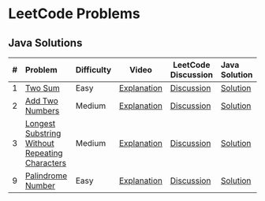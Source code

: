 # LeetCode Problems

## Java Solutions

|   # | Problem                                                                                                                         | Difficulty | Video                                       | LeetCode Discussion                                                                                                                                           | Java Solution                                                                                                                              |
|----:|:--------------------------------------------------------------------------------------------------------------------------------|:-----------|---------------------------------------------|---------------------------------------------------------------------------------------------------------------------------------------------------------------|:-------------------------------------------------------------------------------------------------------------------------------------------|
|   1 | [Two Sum](https://leetcode.com/problems/two-sum/)                                                                               | Easy       | [Explanation](https://youtu.be/4glzvQ13i1w) | [Discussion](https://leetcode.com/problems/two-sum/discuss/2704918/(Almost-100)-My-attempt-at-this-with-different-solutions-in-Java-%3A)                      | [Solution](https://github.com/doingthisalright/LeetCode-Problems/blob/main/src/Q1TwoSum/Solution.java)                                     |
|   2 | [Add Two Numbers](https://leetcode.com/problems/add-two-numbers/)                                                               | Medium     | [Explanation](https://youtu.be/_d8uLOVnQVE) | [Discussion](https://leetcode.com/problems/add-two-numbers/discuss/2704932/(99.45)-Brainstorming-and-covering-the-tricky-cases)                               | [Solution](https://github.com/doingthisalright/LeetCode-Problems/blob/main/src/Q2AddTwoNumbers/Solution.java)                              |
|   3 | [Longest Substring Without Repeating Characters](https://leetcode.com/problems/longest-substring-without-repeating-characters/) | Medium     | [Explanation](https://youtu.be/GLoYLq6ukYc) | [Discussion](https://leetcode.com/problems/longest-substring-without-repeating-characters/discuss/2735828/Optimal-and-Brute-Force-solutions-with-explanation) | [Solution](https://github.com/doingthisalright/LeetCode-Problems/blob/main/src/Q3LongestSubstringWithoutRepeatingCharacters/Solution.java) |
|   9 | [Palindrome Number](https://leetcode.com/problems/palindrome-number/)                                                           | Easy       | [Explanation](https://youtu.be/Ddm6iCW3dVs) | [Discussion](https://leetcode.com/problems/palindrome-number/discuss/2755419/Simple-Solution-explained)                                                       | [Solution](https://github.com/doingthisalright/LeetCode-Problems/blob/main/src/Q9PalindromeNumber/Solution.java)                           |